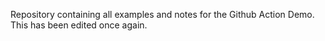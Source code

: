 Repository containing all examples and notes for the Github Action Demo. This has been edited once again.
